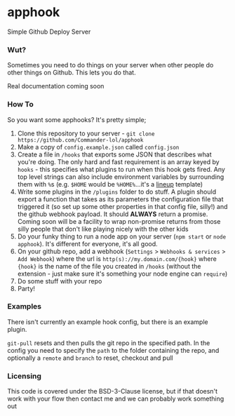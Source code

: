 # apphook
Simple Github Deploy Server

### Wut?
Sometimes you need to do things on your server when other people do other things on Github. This lets you do that.

Real documentation coming soon

### How To
So you want some apphooks? It's pretty simple;

1. Clone this repository to your server - `git clone https://github.com/Commander-lol/apphook`
2. Make a copy of `config.example.json` called `config.json`
3. Create a file in `/hooks` that exports some JSON that describes what you're doing. The only hard and fast requirement 
is an array keyed by `hooks` - this specifies what plugins to run when this hook gets fired. Any top level strings can 
also include environment variables by surrounding them with `%`s (e.g. `$HOME` would be `%HOME%`...it's a 
[lineup](https://github.com/Commander-lol/lineup) template)
4. Write some plugins in the `/plugins` folder to do stuff. A plugin should export a function that takes as its parameters
the configuration file that triggered it (so set up some other properties in that config file, silly!) and the github
webhook payload. It should **ALWAYS** return a promise. Coming soon will be a facility to wrap non-promise returns 
from those silly people that don't like playing nicely with the other kids
5. Do your funky thing to run a node app on your server (`npm start` or `node apphook`). It's different for everyone, 
it's all good.
6. On your github repo, add a webhook (`Settings` > `Webhooks & services` > `Add Webhook`) where the url is 
`http(s)://my.domain.com/{hook}` where `{hook}` is the name of the file you created in `/hooks` 
(without the extension - just make sure it's something your node engine can `require`)
7. Do some stuff with your repo
8. Party!

### Examples
There isn't currently an example hook config, but there is an example plugin.

`git-pull` resets and then pulls the git repo in the specified path. In the config you need to specify the `path` to
the folder containing the repo, and optionally a `remote` and `branch` to reset, checkout and pull

### Licensing
This code is covered under the BSD-3-Clause license, but if that doesn't work with your flow then contact me and we
can probably work something out
